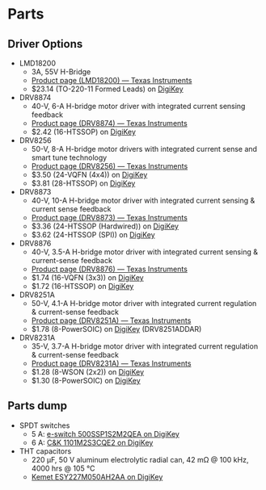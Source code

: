 # Parts

## Driver Options

- LMD18200
  - 3A, 55V H-Bridge
  - [Product page (LMD18200) — Texas Instruments](https://www.ti.com/product/LMD18200)
  - $23.14 (TO-220-11 Formed Leads) on [DigiKey](https://www.digikey.ca/en/products/detail/texas-instruments/LMD18200T-NOPB/148219)
- DRV8874
  - 40-V, 6-A H-bridge motor driver with integrated current sensing feedback
  - [Product page (DRV8874) — Texas Instruments](https://www.ti.com/product/DRV8874)
  - $2.42 (16-HTSSOP) on [DigiKey](https://www.digikey.ca/en/products/detail/texas-instruments/DRV8874PWPR/11502339)
- DRV8256
  - 50-V, 8-A H-bridge motor drivers with integrated current sense and smart tune technology
  - [Product page (DRV8256) — Texas Instruments](https://www.ti.com/product/DRV8256)
  - $3.50 (24-VQFN (4x4)) on [DigiKey](https://www.digikey.ca/en/products/detail/texas-instruments/DRV8256ERGER/13627083)
  - $3.81 (28-HTSSOP) on [DigiKey](https://www.digikey.ca/en/products/detail/texas-instruments/DRV8256EPWPR/15856968)
- DRV8873
  - 40-V, 10-A H-bridge motor driver with integrated current sensing & current sense feedback
  - [Product page (DRV8873) — Texas Instruments](https://www.ti.com/product/DRV8873)
  - $3.36 (24-HTSSOP (Hardwired)) on [DigiKey](https://www.digikey.ca/en/products/detail/texas-instruments/DRV8873HPWPR/9861442)
  - $3.62 (24-HTSSOP (SPI)) on [DigiKey](https://www.digikey.ca/en/products/detail/texas-instruments/DRV8873SPWPR/9861443)
- DRV8876
  - 40-V, 3.5-A H-bridge motor driver with integrated current sensing & current-sense feedback
  - [Product page (DRV8876) — Texas Instruments](https://www.ti.com/product/DRV8876)
  - $1.74 (16-VQFN (3x3)) on [DigiKey](https://www.digikey.ca/en/products/detail/texas-instruments/DRV8876RGTR/11308784)
  - $1.72 (16-HTSSOP) on [DigiKey](https://www.digikey.ca/en/products/detail/texas-instruments/DRV8876PWPR/10270191)
- DRV8251A
  - 50-V, 4.1-A H-bridge motor driver with integrated current regulation & current-sense feedback
  - [Product page (DRV8251A) — Texas Instruments](https://www.ti.com/product/DRV8251A)
  - $1.78 (8-PowerSOIC) on [DigiKey](https://www.digikey.ca/en/products/detail/texas-instruments/DRV8251ADDAR/16182453) (DRV8251ADDAR)
- DRV8231A
  - 35-V, 3.7-A H-bridge motor driver with integrated current regulation & current-sense feedback
  - [Product page (DRV8231A) — Texas Instruments](https://www.ti.com/product/DRV8231A)
  - $1.28 (8-WSON (2x2)) on [DigiKey](https://www.digikey.ca/en/products/detail/texas-instruments/DRV8231ADSGR/15853799)
  - $1.30 (8-PowerSOIC) on [DigiKey](https://www.digikey.ca/en/products/detail/texas-instruments/DRV8231ADDAR/16184255)

## Parts dump

- SPDT switches
  - 5 A: [e-switch 500SSP1S2M2QEA on DigiKey](https://www.digikey.ca/en/products/detail/e-switch/500SSP1S2M2QEA/1803993)
  - 6 A: [C&K 1101M2S3CQE2 on DigiKey](https://www.digikey.ca/en/products/detail/c-k/1101M2S3CQE2/67042)
- THT capacitors
  - 220 µF, 50 V aluminum electrolytic radial can, 42 mΩ @ 100 kHz, 4000 hrs @ 105 °C
  - [Kemet ESY227M050AH2AA on DigiKey](https://www.digikey.ca/en/products/detail/kemet/ESY227M050AH2AA/2712529)
